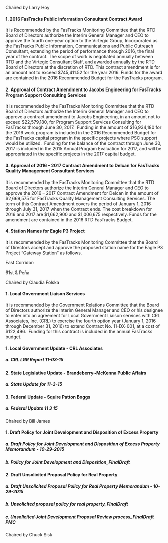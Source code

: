 Chaired by Larry Hoy

#### 1. 2016 FasTracks Public Information Consultant Contract Award

It is Recommended by the FasTracks Monitoring Committee that the RTD Board of Directors authorize the Interim General Manager and CEO to approve the fourth one-year option to the Virtegic Group, Incorporated as the FasTracks Public Information, Communications and Public Outreach Consultant, extending the period of performance through 2016, the final year of the contract. The scope of work is negotiated annually between RTD and the Virtegic Consultant Staff, and awarded annually by the RTD Board of Directors at the discretion of RTD. This contract amendment is for an amount not to exceed $745,411.52 for the year 2016. Funds for the award are contained in the 2016 Recommended Budget for the FasTracks program.

#### 2. Approval of Contract Amendment to Jacobs Engineering for FasTracks Program Support Consulting Services

It is recommended by the FasTracks Monitoring Committee that the RTD Board of Directors authorize the Interim General Manager and CEO to approve a contract amendment to Jacobs Engineering, in an amount not to exceed $22,579,180, for Program Support Services Consulting for FasTracks through June 30, 2017.  Funding in the amount of $16,934,180 for the 2016 work program is included in the 2016 Recommended Budget for the FasTracks capital program in the specific projects where PSC support would be utilized.  Funding for the balance of the contract through June 30, 2017 is included in the 2015 Annual Program Evaluation for 2017, and will be appropriated in the specific projects in the 2017 capital budget.

#### 3. Approval of 2016 – 2017 Contract Amendment to Delcan for FasTracks Quality Management Consultant Services

It is recommended by the FasTracks Monitoring Committee that the RTD Board of Directors authorize the Interim General Manager and CEO to approve the 2016 – 2017 Contract Amendment for Delcan in the amount of $2,669,575 for FasTracks Quality Management Consulting Services. The term of this Contract Amendment covers the period of January 1, 2016 through July 31, 2017 when the Contract ends. The cost breakdown for 2016 and 2017 are $1,662,900 and $1,006,675 respectively. Funds for the amendment are contained in the 2016 RTD FasTracks Budget.

#### 4. Station Names for Eagle P3 Project

It is recommended by the FasTracks Monitoring Committee that the Board of Directors accept and approve the proposed station name for the Eagle P3 Project “Gateway Station” as follows.

East Corridor:

61st & Peña

Chaired by Claudia Folska

#### 1. Local Government Liaison Services

It is recommended by the Government Relations Committee that the Board of Directors authorize the Interim General Manager and CEO or his designee to enter into an agreement for Local Government Liaison services with CRL Associates, Inc. (CRL) to exercise the fourth option year (January 1, 2016 through December 31, 2016) to extend Contract No. 11-DX-001, at a cost of $122,496.  Funding for this contract is included in the annual FasTracks budget.

#### 1. Local Government Update - CRL Associates

##### a. CRL LGR Report 11-03-15

#### 2. State Legislative Update - Brandeberry~McKenna Public Affairs

##### a. State Update for 11-3-15

#### 3. Federal Update - Squire Patton Boggs

##### a. Federal Update 11 3 15

Chaired by Bill James

#### 1. Draft Policy for Joint Development and Disposition of Excess Property

##### a. Draft Policy for Joint Development and Disposition of Excess Property Memorandum - 10-29-2015

##### b. Policy for Joint Development and Disposition_FinalDraft

#### 2. Draft Unsolicited Proposal Policy for Real Property

##### a. Draft Unsolicited Proposal Policy for Real Property Memorandum - 10-29-2015

##### b. Unsolicited proposal policy for real property_FinalDraft

##### c. Unsolicited Joint Development Proposal Review process_FinalDraft PMC

Chaired by Chuck Sisk